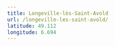 ```yaml
---
title: Longeville-lès-Saint-Avold
url: /longeville-les-saint-avold/
latitude: 49.112
longitude: 6.694
---
```

